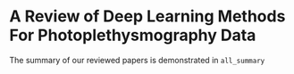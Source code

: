 # A Review of Deep Learning Methods For Photoplethysmography Data

The summary of our reviewed papers is demonstrated in `all_summary`
